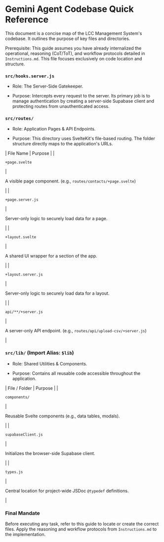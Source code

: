 Gemini Agent Codebase Quick Reference
=====================================

This document is a concise map of the LCC Management System's codebase. It outlines the purpose of key files and directories.

Prerequisite: This guide assumes you have already internalized the operational, reasoning (CoT/ToT), and workflow protocols detailed in `Instructions.md`. This file focuses exclusively on code location and structure.

### `src/hooks.server.js`

-   Role: The Server-Side Gatekeeper.

-   Purpose: Intercepts every request to the server. Its primary job is to manage authentication by creating a server-side Supabase client and protecting routes from unauthenticated access.

### `src/routes/`

-   Role: Application Pages & API Endpoints.

-   Purpose: This directory uses SvelteKit's file-based routing. The folder structure directly maps to the application's URLs.

| File Name | Purpose |
|

`+page.svelte`

 |

A visible page component. (e.g., `routes/contacts/+page.svelte`)

 |
|

`+page.server.js`

 |

Server-only logic to securely load data for a page.

 |
|

`+layout.svelte`

 |

A shared UI wrapper for a section of the app.

 |
|

`+layout.server.js`

 |

Server-only logic to securely load data for a layout.

 |
|

`api/**/+server.js`

 |

A server-only API endpoint. (e.g., `routes/api/upload-csv/+server.js`)

 |

### `src/lib/` (Import Alias: `$lib`)

-   Role: Shared Utilities & Components.

-   Purpose: Contains all reusable code accessible throughout the application.

| File / Folder | Purpose |
|

`components/`

 |

Reusable Svelte components (e.g., data tables, modals).

 |
|

`supabaseClient.js`

 |

Initializes the browser-side Supabase client.

 |
|

`types.js`

 |

Central location for project-wide JSDoc `@typedef` definitions.

 |

### Final Mandate

Before executing any task, refer to this guide to locate or create the correct files. Apply the reasoning and workflow protocols from `Instructions.md` to the implementation.